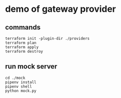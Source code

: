 # demo of gateway provider

## commands

```
terraform init -plugin-dir ./providers
terraform plan
terraform apply
terraform destroy
```

## run mock server

```
cd ./mock
pipenv install
pipenv shell
python mock.py
```

